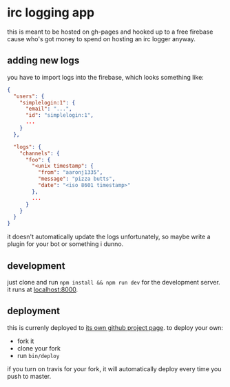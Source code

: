 # irc logging app

this is meant to be hosted on gh-pages and hooked up to a free firebase cause who's got money to spend on hosting an irc logger anyway.

## adding new logs

you have to import logs into the firebase, which looks something like:

```json
{
  "users": {
    "simplelogin:1": {
      "email": "...",
      "id": "simplelogin:1",
      ...
    }
  },

  "logs": {
    "channels": {
      "foo": {
        "<unix timestamp": {
          "from": "aaronj1335",
          "message": "pizza butts",
          "date": "<iso 8601 timestamp>"
        },
        ...
      }
    }
  }
}
```

it doesn't automatically update the logs unfortunately, so maybe write a plugin for your bot or something i dunno.

## development

just clone and run `npm install && npm run dev` for the development server. it runs at [localhost:8000](http://localhst:8000).

## deployment

this is currenly deployed to [its own github project page](http://aaronj1335.github.io/irked/). to deploy your own:

- fork it
- clone your fork
- run `bin/deploy`

if you turn on travis for your fork, it will automatically deploy every time you push to master.
